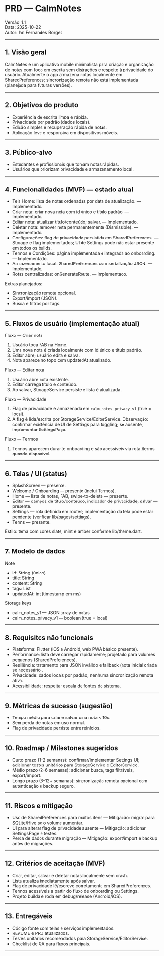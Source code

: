 # PRD — CalmNotes

Versão: 1.1  
Data: 2025-10-22  
Autor: Ian Fernandes Borges

---

## 1. Visão geral
CalmNotes é um aplicativo mobile minimalista para criação e organização de notas com foco em escrita sem distrações e respeito à privacidade do usuário. Atualmente o app armazena notas localmente em SharedPreferences; sincronização remota não está implementada (planejada para futuras versões).

---

## 2. Objetivos do produto
- Experiência de escrita limpa e rápida.
- Privacidade por padrão (dados locais).
- Edição simples e recuperação rápida de notas.
- Aplicação leve e responsiva em dispositivos móveis.

---

## 3. Público-alvo
- Estudantes e profissionais que tomam notas rápidas.
- Usuários que priorizam privacidade e armazenamento local.

---

## 4. Funcionalidades (MVP) — estado atual
- Tela Home: lista de notas ordenadas por data de atualização. — Implementado.
- Criar nota: criar nova nota com id único e título padrão. — Implementado.
- Editar nota: atualizar título/conteúdo; salvar. — Implementado.
- Deletar nota: remover nota permanentemente (Dismissible). — Implementado.
- Configurações: flag de privacidade persistida em SharedPreferences. — Storage e flag implementados; UI de Settings pode não estar presente em todos os builds.
- Termos e Condições: página implementada e integrada ao onboarding. — Implementado.
- Armazenamento local: SharedPreferences com serialização JSON. — Implementado.
- Rotas centralizadas: onGenerateRoute. — Implementado.

Extras planejados:
- Sincronização remota opcional.
- Export/import (JSON).
- Busca e filtros por tags.

---

## 5. Fluxos de usuário (implementação atual)

Fluxo — Criar nota
1. Usuário toca FAB na Home.
2. Uma nova nota é criada localmente com id único e título padrão.
3. Editor abre; usuário edita e salva.
4. Nota aparece no topo com updatedAt atualizado.

Fluxo — Editar nota
1. Usuário abre nota existente.
2. Editor carrega título e conteúdo.
3. Ao salvar, StorageService persiste e lista é atualizada.

Fluxo — Privacidade
1. Flag de privacidade é armazenada em `calm_notes_privacy_v1` (true = local).
2. A flag é lida/escrita por StorageService/EditorService. Observação: confirmar existência de UI de Settings para toggling; se ausente, implementar SettingsPage.

Fluxo — Termos
1. Termos aparecem durante onboarding e são acessíveis via rota /terms quando disponível.

---

## 6. Telas / UI (status)
- SplashScreen — presente.
- Welcome / Onboarding — presente (inclui Termos).
- Home — lista de notas, FAB, swipe-to-delete — presente.
- Editor — campos de título/conteúdo, indicador de privacidade, salvar — presente.
- Settings — rota definida em routes; implementação da tela pode estar pendente (verificar lib/pages/settings).
- Terms — presente.

Estilo: tema com cores slate, mint e amber conforme lib/theme.dart.

---

## 7. Modelo de dados
Note
- id: String (único)
- title: String
- content: String
- tags: List<String>
- updatedAt: int (timestamp em ms)

Storage keys
- calm_notes_v1 — JSON array de notas
- calm_notes_privacy_v1 — boolean (true = local)

---

## 8. Requisitos não funcionais
- Plataforma: Flutter (iOS e Android, web PWA básico presente).
- Performance: lista deve carregar rapidamente; projetado para volumes pequenos (SharedPreferences).
- Resiliência: tratamento para JSON inválido e fallback (nota inicial criada se necessário).
- Privacidade: dados locais por padrão; nenhuma sincronização remota ativa.
- Acessibilidade: respeitar escala de fontes do sistema.

---

## 9. Métricas de sucesso (sugestão)
- Tempo médio para criar e salvar uma nota < 10s.
- Sem perda de notas em uso normal.
- Flag de privacidade persiste entre reinícios.

---

## 10. Roadmap / Milestones sugeridos
- Curto prazo (1–2 semanas): confirmar/implementar Settings UI; adicionar testes unitários para StorageService e EditorService.
- Médio prazo (2–6 semanas): adicionar busca, tags filtráveis, export/import.
- Longo prazo (6–12+ semanas): sincronização remota opcional com autenticação e backup seguro.

---

## 11. Riscos e mitigação
- Uso de SharedPreferences para muitos itens — Mitigação: migrar para SQLite/Hive se o volume aumentar.
- UI para alterar flag de privacidade ausente — Mitigação: adicionar SettingsPage e testes.
- Perda de dados durante migração — Mitigação: export/import e backup antes de migrações.

---

## 12. Critérios de aceitação (MVP)
- Criar, editar, salvar e deletar notas localmente sem crash.
- Lista atualiza imediatamente após salvar.
- Flag de privacidade lê/escreve corretamente em SharedPreferences.
- Termos acessíveis a partir do fluxo de onboarding ou Settings.
- Projeto builda e roda em debug/release (Android/iOS).

---

## 13. Entregáveis
- Código fonte com telas e serviços implementados.
- README e PRD atualizados.
- Testes unitários recomendados para StorageService/EditorService.
- Checklist de QA para fluxos principais.

---
